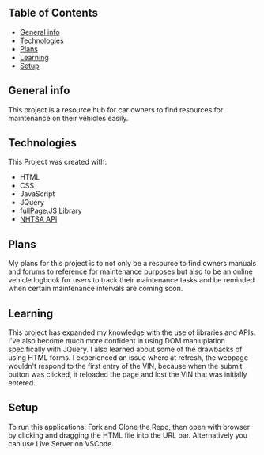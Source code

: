 ## Table of Contents
* [General info](#general-info)
* [Technologies](#technologies)
* [Plans](#plans)
* [Learning](#learning)
* [Setup](#setup)

## General info 
This project is a resource hub for car owners to find resources for maintenance on their vehicles easily. 

## Technologies
This Project was created with:
* HTML
* CSS
* JavaScript
* JQuery
* [fullPage.JS](https://alvarotrigo.com/fullPage/) Library
* [NHTSA API](https://vpic.nhtsa.dot.gov/api/)

## Plans
My plans for this project is to not only be a resource to find owners manuals and forums to reference for maintenance purposes but also to be an online vehicle logbook for users to track their maintenance tasks and be reminded when certain maintenance intervals are coming soon. 

## Learning
This project has expanded my knowledge with the use of libraries and APIs. I've also become much more confident in using DOM maniuplation specifically with JQuery. I also learned about some of the drawbacks of using HTML forms. I experienced an issue where at refresh, the webpage wouldn't respond to the first entry of the VIN, because when the submit button was clicked, it reloaded the page and lost the VIN that was initially entered.

## Setup
To run this applications:
Fork and Clone the Repo, then open with browser by clicking and dragging the HTML file into the URL bar. Alternatively you can use Live Server on VSCode.
